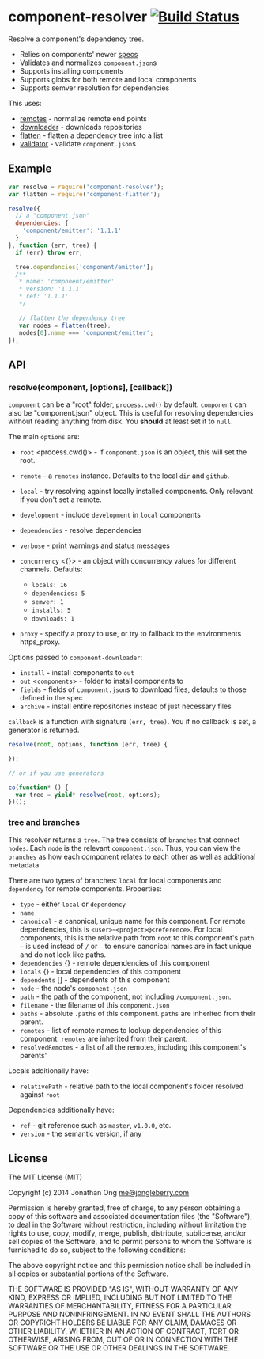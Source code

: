 # component-resolver [![Build Status](https://travis-ci.org/componentjs/resolver.js.png)](https://travis-ci.org/componentjs/resolver.js)

Resolve a component's dependency tree.

- Relies on components' newer [specs](https://github.com/component/spec)
- Validates and normalizes `component.json`s
- Supports installing components
- Supports globs for both remote and local components
- Supports semver resolution for dependencies

This uses:

- [remotes](https://github.com/component/remotes.js) - normalize remote end points
- [downloader](https://github.com/component/downloader.js) - downloads repositories
- [flatten](https://github.com/component/flatten.js) - flatten a dependency tree into a list
- [validator](https://github.com/component/validator.js) - validate `component.json`s

## Example

```js
var resolve = require('component-resolver');
var flatten = require('component-flatten');

resolve({
  // a "component.json"
  dependencies: {
    'component/emitter': '1.1.1'
  }
}, function (err, tree) {
  if (err) throw err;

  tree.dependencies['component/emitter'];
  /**
   * name: 'component/emitter'
   * version: '1.1.1'
   * ref: '1.1.1'
   */

   // flatten the dependency tree
   var nodes = flatten(tree);
   nodes[0].name === 'component/emitter';
});
```

## API

### resolve(component, [options], [callback])

`component` can be a "root" folder, `process.cwd()` by default. `component` can also be "component.json" object. This is useful for resolving dependencies without reading anything from disk. You __should__ at least set it to `null`.

The main `options` are:

- `root` <process.cwd()> - if `component.json` is an object, this will set the root.
- `remote` - a `remotes` instance. Defaults to the local `dir` and `github`.
- `local` <true> - try resolving against locally installed components. Only relevant if you don't set a remote.
- `development` <false> - include `development` in `local` components
- `dependencies` <true> - resolve dependencies
- `verbose` <false> - print warnings and status messages
- `concurrency` <{}> - an object with concurrency values for different channels. Defaults:

    - `locals: 16`
    - `dependencies: 5`
    - `semver: 1`
    - `installs: 5`
    - `downloads: 1`
- `proxy` - specify a proxy to use, or try to fallback to the environments https_proxy.

Options passed to `component-downloader`:

- `install` <false> - install components to `out`
- `out` <`components`> - folder to install components to
- `fields` - fields of `component.json`s to download files, defaults to those defined in the spec
- `archive` - install entire repositories instead of just necessary files

`callback` is a function with signature `(err, tree)`. You if no callback is set, a generator is returned.

```js
resolve(root, options, function (err, tree) {

});

// or if you use generators

co(function* () {
  var tree = yield* resolve(root, options);
})();
```

### tree and branches

This resolver returns a `tree`. The tree consists of `branches` that connect `nodes`. Each `node` is the relevant `component.json`. Thus, you can view the `branches` as how each component relates to each other as well as additional metadata.

There are two types of branches: `local` for local components and `dependency` for remote components. Properties:

- `type` - either `local` or `dependency`
- `name`
- `canonical` - a canonical, unique name for this component. For remote dependencies, this is `<user>~<project>@<reference>`. For local components, this is the relative path from `root` to this component's `path`. `~` is used instead of `/` or `-` to ensure canonical names are in fact unique and do not look like paths.
- `dependencies` {} - remote dependencies of this component
- `locals` {} - local dependencies of this component
- `dependents` [] - dependents of this component
- `node` - the node's `component.json`
- `path` - the path of the component, not including `/component.json`.
- `filename` - the filename of this `component.json`
- `paths` - absolute `.paths` of this component. `paths` are inherited from their parent.
- `remotes` - list of remote names to lookup dependencies of this component. `remotes` are inherited from their parent.
- `resolvedRemotes` - a list of all the remotes, including this component's parents'

Locals additionally have:

- `relativePath` - relative path to the local component's folder resolved against `root`

Dependencies additionally have:

- `ref` - git reference such as `master`, `v1.0.0`, etc.
- `version` - the semantic version, if any

## License

The MIT License (MIT)

Copyright (c) 2014 Jonathan Ong me@jongleberry.com

Permission is hereby granted, free of charge, to any person obtaining a copy
of this software and associated documentation files (the "Software"), to deal
in the Software without restriction, including without limitation the rights
to use, copy, modify, merge, publish, distribute, sublicense, and/or sell
copies of the Software, and to permit persons to whom the Software is
furnished to do so, subject to the following conditions:

The above copyright notice and this permission notice shall be included in
all copies or substantial portions of the Software.

THE SOFTWARE IS PROVIDED "AS IS", WITHOUT WARRANTY OF ANY KIND, EXPRESS OR
IMPLIED, INCLUDING BUT NOT LIMITED TO THE WARRANTIES OF MERCHANTABILITY,
FITNESS FOR A PARTICULAR PURPOSE AND NONINFRINGEMENT. IN NO EVENT SHALL THE
AUTHORS OR COPYRIGHT HOLDERS BE LIABLE FOR ANY CLAIM, DAMAGES OR OTHER
LIABILITY, WHETHER IN AN ACTION OF CONTRACT, TORT OR OTHERWISE, ARISING FROM,
OUT OF OR IN CONNECTION WITH THE SOFTWARE OR THE USE OR OTHER DEALINGS IN
THE SOFTWARE.
